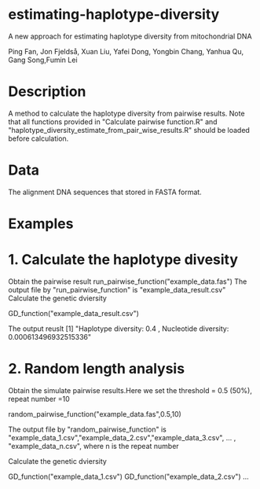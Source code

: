 # estimating-haplotype-diversity
A new approach for estimating haplotype diversity from mitochondrial DNA

Ping Fan, Jon Fjeldså, Xuan Liu, Yafei Dong, Yongbin Chang, Yanhua Qu, Gang Song,Fumin Lei

# Description
A method to calculate the haplotype diversity from pairwise results. Note that all functions provided in "Calculate pairwise function.R" and "haplotype_diversity_estimate_from_pair_wise_results.R" should be loaded before calculation.

# Data
The alignment DNA sequences that  stored in FASTA format.

# Examples
# 1. Calculate the haplotype divesity 
 Obtain the pairwise result
run_pairwise_function("example_data.fas")
The output file by "run_pairwise_function" is "example_data_result.csv"
Calculate the genetic dviersity 

GD_function("example_data_result.csv")

The output reuslt 
[1] "Haplotype diversity: 0.4 , Nucleotide diversity: 0.000613496932515336"


# 2. Random length analysis
Obtain the simulate pairwise results.Here we set the threshold = 0.5 (50%), repeat number =10

random_pairwise_function("example_data.fas",0.5,10) 

The output file by "random_pairwise_function" is "example_data_1.csv","example_data_2.csv","example_data_3.csv", ... , "example_data_n.csv", where n is the repeat number

Calculate the genetic dviersity 


GD_function("example_data_1.csv")
GD_function("example_data_2.csv")
...
